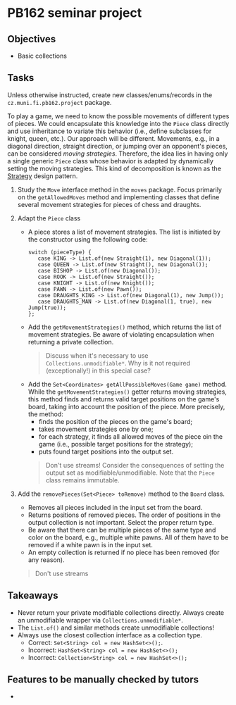 # PB162 seminar project

## Objectives
* Basic collections

## Tasks
Unless otherwise instructed, create new classes/enums/records in the `cz.muni.fi.pb162.project` package.

To play a game, we need to know the possible movements of different types of pieces. We could encapsulate this 
knowledge into the `Piece` class directly and use inheritance to variate this behavior (i.e., define subclasses for 
knight, queen, etc.). Our approach will be different. Movements, e.g., in a diagonal direction, straight direction, 
or jumping over an opponent's pieces, can be considered _moving strategies_. Therefore, the idea lies in having only 
a single generic `Piece` class whose behavior is adapted by dynamically setting the moving strategies. 
This kind of decomposition is known as the [Strategy](https://refactoring.guru/design-patterns/strategy) design pattern.

1. Study the `Move` interface method in the `moves` package. Focus primarily on the `getAllowedMoves`
   method and implementing classes that define several movement strategies for pieces of chess and draughts.
2. Adapt the `Piece` class
   - A piece stores a list of movement strategies. The list is initiated by 
     the constructor using the following code:
     ```
     switch (pieceType) {
		case KING -> List.of(new Straight(1), new Diagonal(1));
		case QUEEN -> List.of(new Straight(), new Diagonal());
		case BISHOP -> List.of(new Diagonal());
		case ROOK -> List.of(new Straight());
		case KNIGHT -> List.of(new Knight());
		case PAWN -> List.of(new Pawn());
		case DRAUGHTS_KING -> List.of(new Diagonal(1), new Jump());
		case DRAUGHTS_MAN -> List.of(new Diagonal(1, true), new Jump(true));
	 };
     ```
   - Add the `getMovementStrategies()` method, which returns the list of movement strategies.
     Be aware of violating encapsulation when returning a private collection.
     > Discuss when it's necessary to use `Collections.unmodifiable*`. 
     > Why is it not required (exceptionally!) in this special case?
   - Add the `Set<Coordinates> getAllPossibleMoves(Game game)` method. 
     While the `getMovementStrategies()` getter returns moving strategies, this method finds and returns valid 
     target positions on the game's board, taking into account the position of the piece. More precisely, the method:
     - finds the position of the pieces on the game's board;
     - takes movement strategies one by one;
     - for each strategy, it finds all allowed moves of the piece oin the game 
       (i.e., possible target positions for the strategy);
     - puts found target positions into the output set.
     > Don't use streams! Consider the consequences of setting the output set as modifiable/unmodifiable.
     > Note that the `Piece` class remains immutable.

3. Add the `removePieces(Set<Piece> toRemove)` method to the `Board` class. 
   - Removes all pieces included in the input set from the board. 
   - Returns positions of removed pieces. The order of positions in the output collection is not important.
     Select the proper return type. 
   - Be aware that there can be multiple pieces of the same type and color on the board, e.g., multiple white pawns. 
     All of them have to be removed if a white pawn is in the input set.
   - An empty collection is returned if no piece has been removed (for any reason).
   > Don't use streams
   
## Takeaways
* Never return your private modifiable collections directly. Always create an unmodifiable wrapper via `Collections.unmodifiable*`.
* The `List.of()` and similar methods create unmodifiable collections!
* Always use the closest collection interface as a collection type.
  - Correct: `Set<String> col = new HashSet<>();`.
  - Incorrect: `HashSet<String> col = new HashSet<>();`
  - Incorrect: `Collection<String> col = new HashSet<>();`

## Features to be manually checked by tutors 
*  
